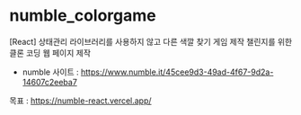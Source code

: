 # numble_colorgame

[React] 상태관리 라이브러리를 사용하지 않고 다른 색깔 찾기 게임 제작 챌린지를 위한 클론 코딩 웹 페이지 제작
- numble 사이트 : https://www.numble.it/45cee9d3-49ad-4f67-9d2a-14607c2eeba7

목표 : https://numble-react.vercel.app/
